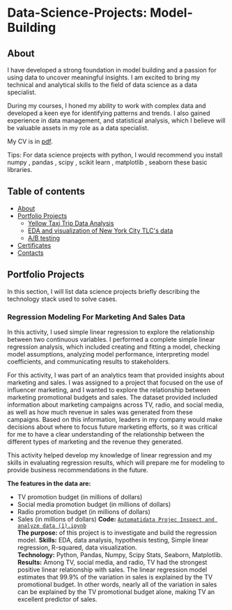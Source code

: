 # Data-Science-Projects: Model-Building
## About
I have developed a strong foundation in model building and a passion for using data to uncover meaningful insights. I am excited to bring my technical and analytical skills to the field of data science as a data specialist.

During my courses, I honed my ability to work with complex data and developed a keen eye for identifying patterns and trends. I also gained experience in data management, and statistical analysis, which I believe will be valuable assets in my role as a data specialist.

My CV is in [pdf](https://github.com/Taimoor109/Data_Analysis_Portfolio/blob/main/Taimoor%20Akhtar-Resume.pdf ).

Tips: For data science projects with python, I would recommend you install numpy , pandas , scipy , scikit learn , matplotlib , seaborn these basic libraries.
## Table of contents
- [About](#about)
- [Portfolio Projects](#portfolio-projects)
  + [Yellow Taxi Trip Data Analysis](#yellow-taxi-trip-data-analysis)
  + [EDA and visualization of New York City TLC's data](#eda-and-visualization-of-new-york-city-tlc's-data)
  + [A/B testing](#a/b-testing)
- [Certificates](#certificates)
- [Contacts](#contacts)

## Portfolio Projects
In this section, I will list data science projects briefly describing the technology stack used to solve cases.

### Regression Modeling For Marketing And Sales Data
In this activity, I used simple linear regression to explore the relationship between two continuous variables. I performed a complete simple linear regression analysis, which included creating and fitting a model, checking model assumptions, analyzing model performance, interpreting model coefficients, and communicating results to stakeholders.

For this activity, I was part of an analytics team that provided insights about marketing and sales. I was assigned to a project that focused on the use of influencer marketing, and I wanted to explore the relationship between marketing promotional budgets and sales. The dataset provided included information about marketing campaigns across TV, radio, and social media, as well as how much revenue in sales was generated from these campaigns. Based on this information, leaders in my company would make decisions about where to focus future marketing efforts, so it was critical for me to have a clear understanding of the relationship between the different types of marketing and the revenue they generated.

This activity helped develop my knowledge of linear regression and my skills in evaluating regression results, which will prepare me for modeling to provide business recommendations in the future.

**The features in the data are:**
 * TV promotion budget (in millions of dollars)
 * Social media promotion budget (in millions of dollars)
 * Radio promotion budget (in millions of dollars)
 * Sales (in millions of dollars)
**Code:** [`Automatidata Projec Inspect and analyze data (1).ipynb`](https://github.com/Taimoor109/Data_Analysis_Portfolio/blob/main/inspect%20and%20analyze%20data/Automatidata%20Projec%20Inspect%20and%20analyze%20data%20(1).ipynb)    
**The purpose:** of this project is to investigate and build the regression model.
**Skills:** EDA, data analysis, hypothesis testing, Simple linear regression, R-squared, data visualization.  
**Technology:** Python, Pandas, Numpy, Scipy Stats, Seaborn, Matplotlib.  
**Results:** Among TV, social media, and radio, TV had the strongest positive linear relationship with sales. The linear regression model estimates that 99.9% of the variation in sales is explained by the TV promotional budget. In other words, nearly all of the variation in sales can be explained by the TV promotional budget alone, making TV an excellent predictor of sales.
